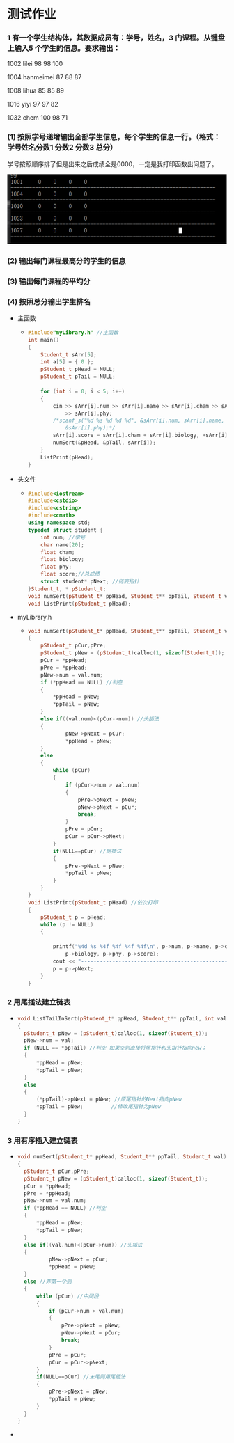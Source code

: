 # 测试作业

### 1 有一个学生结构体，其数据成员有：学号，姓名，3 门课程。从键盘上输入5 个学生的信息。要求输出：

1002 lilei 98 98 100 

1004 hanmeimei 87 88 87

1008 lihua 85 85 89

1016 yiyi 97 97 82

1032 chem 100 98 71

### (1) 按照学号递增输出全部学生信息，每个学生的信息一行。（格式：学号姓名分数1 分数2 分数3 总分）

学号按照顺序排了但是出来之后成绩全是0000，一定是我打印函数出问题了。

![image-20200327001541196](../assess/image-20200327001541196.png)

### (2) 输出每门课程最高分的学生的信息

### (3) 输出每门课程的平均分

### (4) 按照总分输出学生排名

- 主函数

  - ```c++
    #include"myLibrary.h" //主函数
    int main() 
    {
    	Student_t sArr[5];
    	int a[5] = { 0 };
    	pStudent_t pHead = NULL;
    	pStudent_t pTail = NULL;
    	
    	for (int i = 0; i < 5; i++)
    	{
    		cin >> sArr[i].num >> sArr[i].name >> sArr[i].cham >> sArr[i].biology
    			>> sArr[i].phy;
    		/*scanf_s("%d %s %d %d %d", &sArr[i].num, sArr[i].name, &sArr[i].cham, &sArr[i].biology,
    			&sArr[i].phy);*/
    		sArr[i].score = sArr[i].cham + sArr[i].biology, +sArr[i].phy;
    		numSert(&pHead, &pTail, sArr[i]);
    	}
    	ListPrint(pHead);
    }
    ```

- 头文件

  - ```c++
    #include<iostream>
    #include<cstdio>
    #include<cstring>
    #include<cmath>
    using namespace std;
    typedef struct student {
    	int num; //学号
    	char name[20]; 
    	float cham;
    	float biology;
    	float phy;
    	float score;//总成绩
    	struct student* pNext; //链表指针
    }Student_t, * pStudent_t;
    void numSert(pStudent_t* ppHead, Student_t** ppTail, Student_t val);//
    void ListPrint(pStudent_t pHead);
    ```

- myLibrary.h

  - ```c++
    void numSert(pStudent_t* ppHead, Student_t** ppTail, Student_t val) //头插法实现按照学号建立链表
    {
    	pStudent_t pCur,pPre;
    	pStudent_t pNew = (pStudent_t)calloc(1, sizeof(Student_t));
    	pCur = *ppHead;
    	pPre = *ppHead;
    	pNew->num = val.num;
    	if (*ppHead == NULL) //判空
    	{
    		*ppHead = pNew;
    		*ppTail = pNew;
    	}
    	else if((val.num)<(pCur->num)) //头插法
    	{
    			pNew->pNext = pCur;
    			*ppHead = pNew;
    	}
    	else
    	{
    		while (pCur)
    		{
    			if (pCur->num > val.num)
    			{
    				pPre->pNext = pNew;
    				pNew->pNext = pCur;
    				break;
    			}
    			pPre = pCur;
    			pCur = pCur->pNext;
    		}
    		if(NULL==pCur) //尾插法
    		{
    			pPre->pNext = pNew;
    			*ppTail = pNew;
    		}
    	}
    }
    void ListPrint(pStudent_t pHead) //依次打印
    {
    	pStudent_t p = pHead;
    	while (p != NULL)
    	{
    
    		printf("%4d %s %4f %4f %4f %4f\n", p->num, p->name, p->cham,
    			p->biology, p->phy, p->score);
    		cout << "-------------------------------------------------------------------" << endl;
    		p = p->pNext;
    	}
    }
    ```

### 2 用尾插法建立链表

- ```c++
  void ListTailInSert(pStudent_t* ppHead, Student_t** ppTail, int val) //尾插法
  {
  	pStudent_t pNew = (pStudent_t)calloc(1, sizeof(Student_t));
  	pNew->num = val;
  	if (NULL == *ppTail) //判空 如果空则直接将尾指针和头指针指向new；
  	{
  		*ppHead = pNew;
  		*ppTail = pNew;
  	}
  	else
  	{
  		(*ppTail)->pNext = pNew; //原尾指针的Next指向pNew
  		*ppTail = pNew;			//修改尾指针为pNew
  	}
  }
  ```

### 3 用有序插入建立链表

- ```c++
  void numSert(pStudent_t* ppHead, Student_t** ppTail, Student_t val) 
  {
  	pStudent_t pCur,pPre;
  	pStudent_t pNew = (pStudent_t)calloc(1, sizeof(Student_t));
  	pCur = *ppHead;
  	pPre = *ppHead;
  	pNew->num = val.num;
  	if (*ppHead == NULL) //判空
  	{
  		*ppHead = pNew;
  		*ppTail = pNew;
  	}
  	else if((val.num)<(pCur->num)) //头插法
  	{
  			pNew->pNext = pCur;
  			*ppHead = pNew;
  	}
  	else //非第一个则
  	{
  		while (pCur) //中间段
  		{
  			if (pCur->num > val.num)
  			{
  				pPre->pNext = pNew;
  				pNew->pNext = pCur;
  				break;
  			}
  			pPre = pCur;
  			pCur = pCur->pNext;
  		}
  		if(NULL==pCur) //末尾则用尾插法
  		{
  			pPre->pNext = pNew;
  			*ppTail = pNew;
  		}
  	}
  }
  ```

- 